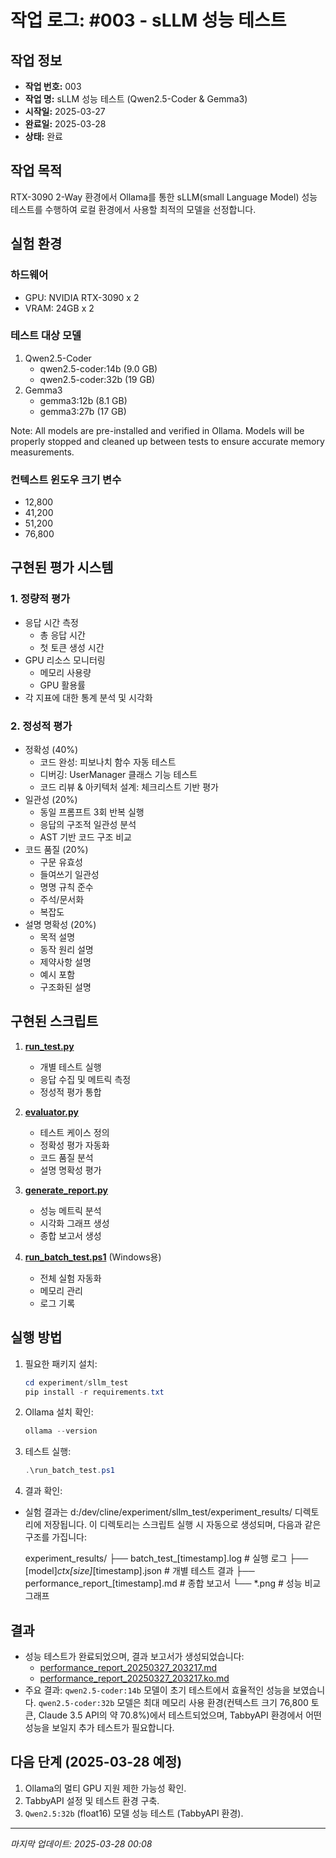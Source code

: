 # 작업 로그: #003 - sLLM 성능 테스트

## 작업 정보
- **작업 번호:** 003
- **작업 명:** sLLM 성능 테스트 (Qwen2.5-Coder & Gemma3)
- **시작일:** 2025-03-27
- **완료일:** 2025-03-28
- **상태:** 완료

## 작업 목적
RTX-3090 2-Way 환경에서 Ollama를 통한 sLLM(small Language Model) 성능 테스트를 수행하여 로컬 환경에서 사용할 최적의 모델을 선정합니다.

## 실험 환경
### 하드웨어
- GPU: NVIDIA RTX-3090 x 2
- VRAM: 24GB x 2

### 테스트 대상 모델
1. Qwen2.5-Coder
   - qwen2.5-coder:14b (9.0 GB)
   - qwen2.5-coder:32b (19 GB)
2. Gemma3
   - gemma3:12b (8.1 GB)
   - gemma3:27b (17 GB)

Note: All models are pre-installed and verified in Ollama. Models will be properly stopped and cleaned up between tests to ensure accurate memory measurements.

### 컨텍스트 윈도우 크기 변수
- 12,800
- 41,200
- 51,200
- 76,800

## 구현된 평가 시스템

### 1. 정량적 평가
- 응답 시간 측정
  * 총 응답 시간
  * 첫 토큰 생성 시간
- GPU 리소스 모니터링
  * 메모리 사용량
  * GPU 활용률
- 각 지표에 대한 통계 분석 및 시각화

### 2. 정성적 평가
- 정확성 (40%)
  * 코드 완성: 피보나치 함수 자동 테스트
  * 디버깅: UserManager 클래스 기능 테스트
  * 코드 리뷰 & 아키텍처 설계: 체크리스트 기반 평가
- 일관성 (20%)
  * 동일 프롬프트 3회 반복 실행
  * 응답의 구조적 일관성 분석
  * AST 기반 코드 구조 비교
- 코드 품질 (20%)
  * 구문 유효성
  * 들여쓰기 일관성
  * 명명 규칙 준수
  * 주석/문서화
  * 복잡도
- 설명 명확성 (20%)
  * 목적 설명
  * 동작 원리 설명
  * 제약사항 설명
  * 예시 포함
  * 구조화된 설명

## 구현된 스크립트
1. **[run_test.py](/experiment/sllm_test/run_test.py)**   
   - 개별 테스트 실행
   - 응답 수집 및 메트릭 측정
   - 정성적 평가 통합

2. **[evaluator.py](/experiment/sllm_test/evaluator.py)**
   - 테스트 케이스 정의
   - 정확성 평가 자동화
   - 코드 품질 분석
   - 설명 명확성 평가

3. **[generate_report.py](/experiment/sllm_test/generate_report.py)**
   - 성능 메트릭 분석
   - 시각화 그래프 생성
   - 종합 보고서 생성

4. **[run_batch_test.ps1](/experiment/sllm_test/run_batch_test.ps1)** (Windows용)
   - 전체 실험 자동화
   - 메모리 관리
   - 로그 기록

## 실행 방법
1. 필요한 패키지 설치:
   ```powershell
   cd experiment/sllm_test
   pip install -r requirements.txt
   ```

2. Ollama 설치 확인:
   ```powershell
   ollama --version
   ```

3. 테스트 실행:
   ```powershell
   .\run_batch_test.ps1
   ```

4. 결과 확인:
  * 실험 결과는 d:/dev/cline/experiment/sllm_test/experiment_results/ 디렉토리에 저장됩니다. 이 디렉토리는 스크립트 실행 시 자동으로 생성되며, 다음과 같은 구조를 가집니다:

      experiment_results/
      ├── batch_test_[timestamp].log        # 실행 로그
      ├── [model]_ctx[size]_[timestamp].json # 개별 테스트 결과
      ├── performance_report_[timestamp].md  # 종합 보고서
      └── *.png                             # 성능 비교 그래프

## 결과
- 성능 테스트가 완료되었으며, 결과 보고서가 생성되었습니다:
  - [performance_report_20250327_203217.md](/experiment/sllm_test/experiment_results/performance_report_20250327_203217.md)
  - [performance_report_20250327_203217.ko.md](/experiment/sllm_test/experiment_results/performance_report_20250327_203217.ko.md)
- 주요 결과: `qwen2.5-coder:14b` 모델이 초기 테스트에서 효율적인 성능을 보였습니다. `qwen2.5-coder:32b` 모델은 최대 메모리 사용 환경(컨텍스트 크기 76,800 토큰, Claude 3.5 API의 약 70.8%)에서 테스트되었으며, TabbyAPI 환경에서 어떤 성능을 보일지 추가 테스트가 필요합니다.

## 다음 단계 (2025-03-28 예정)
1. Ollama의 멀티 GPU 지원 제한 가능성 확인.
2. TabbyAPI 설정 및 테스트 환경 구축.
3. `Qwen2.5:32b` (float16) 모델 성능 테스트 (TabbyAPI 환경).

---
*마지막 업데이트: 2025-03-28 00:08*
